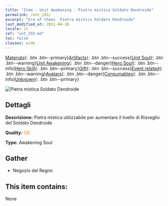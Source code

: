 ```yaml
---
title: "Item - Unit Awakening - Pietra mistica Soldato Dendroide"
permalink: /unt_293/
excerpt: "Era of Chaos  Pietra mistica Soldato Dendroide"
last_modified_at: 2021-04-28
locale: it
ref: "unt_293.md"
toc: false
classes: wide
---
```

 [Materials](/ItemsIT/){: .btn .btn--primary}[Artifacts](/ItemsIT/Artifacts/){: .btn .btn--success}[Unit Soul](/ItemsIT/UnitSoul/){: .btn .btn--warning}[Unit Awakening](/ItemsIT/UnitAwakening/){: .btn .btn--danger}[Hero Soul](/ItemsIT/HeroSoul/){: .btn .btn--info}[Hero Skill](/ItemsIT/HeroSkill/){: .btn .btn--primary}[Gift](/ItemsIT/Gift/){: .btn .btn--success}[Event related](/ItemsIT/Events/){: .btn .btn--warning}[Avatars](/ItemsIT/Avatars/){: .btn .btn--danger}[Consumables](/ItemsIT/Consumables/){: .btn .btn--info}[Unknown](/ItemsIT/Unknown/){: .btn .btn--primary}

 ![Pietra mistica Soldato Dendroide](/images/u/tia_shuyao.jpg)

## Dettagli
 **Descrizione:** Pietra mistica utilizzabile per aumentare il livello di Risveglio del Soldato Dendroide

 **Quality:** <span style="color: #FF8C00">OK</span>

 **Type:** Awakening Soul

## Gather

*    Negozio del Regno 

## This item contains:

  None

